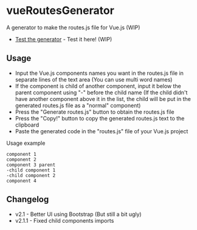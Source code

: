 # vueRoutesGenerator
A generator to make the routes.js file for Vue.js (WIP)
* [Test the generator](http://vue-routes-generator.surge.sh/) - Test it here! (WIP)

## Usage
* Input the Vue.js components names you want in the routes.js file in separate lines of the text area (You can use multi word names)
* If the component is child of another component, input it below the parent component using "-" before the child name (If the child didn't have another component above it in the list, the child will be put in the generated routes.js file as a "normal" component)
* Press the "Generate routes.js" button to obtain the routes.js file
* Press the "Copy!" button to copy the generated routes.js text to the clipboard
* Paste the generated code in the "routes.js" file of your Vue.js project

Usage example
```
component 1
component 2
component 3 parent
-child component 1
-child component 2
component 4
```

## Changelog
* v2.1 - Better UI using Bootstrap (But still a bit ugly)
* v2.1.1 - Fixed child components imports